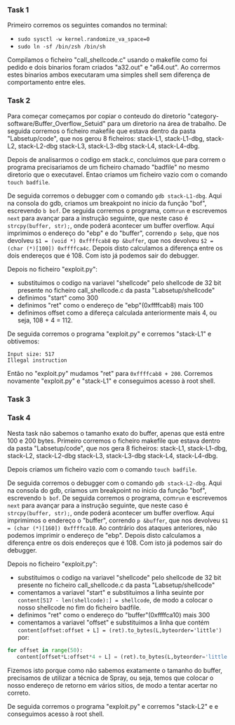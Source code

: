 ### Task 1
Primeiro corremos os seguintes comandos no terminal:
 - `sudo sysctl -w kernel.randomize_va_space=0`
 - `sudo ln -sf /bin/zsh /bin/sh`

Compilamos o ficheiro "call_shellcode.c" usando o makefile como foi pedido e dois binarios foram criados "a32.out" e "a64.out".
Ao corrermos estes binarios ambos executaram uma simples shell sem diferença de comportamento entre eles.

### Task 2
Para começar começamos por copiar o conteudo do diretorio "category-software/Buffer_Overflow_Setuid" para um diretorio na área de trabalho. De seguida corremos o ficheiro makefile que estava dentro da pasta "Labsetup/code", que nos gerou 8 ficheiros: stack-L1, stack-L1-dbg, stack-L2, stack-L2-dbg stack-L3, stack-L3-dbg stack-L4, stack-L4-dbg. 

Depois de analisarmos o codigo em stack.c, concluimos que para correm o programa precisariamos de um ficheiro chamado "badfile" no mesmo diretorio que o executavel. Entao criamos um ficheiro vazio com o comando `touch badfile`.

De seguida corremos o debugger com o comando `gdb stack-L1-dbg`. Aqui na consola do gdb, criamos um breakpoint no inicio da função "bof", escrevendo `b bof`. De seguida corremos o programa, com`run` e escrevemos `next` para avançar para a instrução seguinte, que neste caso é `strcpy(buffer, str);`, onde poderá acontecer um buffer overflow. Aqui imprimimos o endereço do "ebp" e do "buffer", correndo `p $ebp`, que nos devolveu `$1 = (void *) 0xffffcab8` e`p &buffer`, que nos devolveu `$2 = (char (*)[100]) 0xffffca4c`. Depois disto calculamos a diferença entre os dois endereços que é 108. Com isto já podemos sair do debugger.

Depois no ficheiro "exploit.py":
 - substituimos o codigo na variavel "shellcode" pelo shellcode de 32 bit presente no ficheiro call_shellcode.c da pasta "Labsetup/shellcode"
 - definimos "start" como 300
 - definimos "ret" como o endereço de "ebp"(0xffffcab8) mais 100
 - definimos offset como a difereça calculada anteriormente mais 4, ou seja, 108 + 4 = 112.
 
 De seguida corremos o programa "exploit.py" e corremos "stack-L1" e obtivemos:
 ```
 Input size: 517
 Illegal instruction
```
Então no "exploit.py" mudamos "ret" para `0xffffcab8 + 200`. Corremos novamente "exploit.py" e "stack-L1" e conseguimos acesso à root shell.


### Task 3


### Task 4
Nesta task não sabemos o tamanho exato do buffer, apenas que está entre 100 e 200 bytes.
Primeiro corremos o ficheiro makefile que estava dentro da pasta "Labsetup/code", que nos gera 8 ficheiros: stack-L1, stack-L1-dbg, stack-L2, stack-L2-dbg stack-L3, stack-L3-dbg stack-L4, stack-L4-dbg. 

Depois criamos um ficheiro vazio com o comando `touch badfile`.

De seguida corremos o debugger com o comando `gdb stack-L2-dbg`. Aqui na consola do gdb, criamos um breakpoint no inicio da função "bof", escrevendo `b bof`. De seguida corremos o programa, com`run` e escrevemos `next` para avançar para a instrução seguinte, que neste caso é `strcpy(buffer, str);`, onde poderá acontecer um buffer overflow. Aqui imprimimos o endereço o "buffer", correndo `p &buffer`, que nos devolveu `$1 = (char (*)[160]) 0xffffca10`. Ao contrário dos ataques anteriores, não podemos imprimir o endereço de "ebp". Depois disto calculamos a diferença entre os dois endereços que é 108. Com isto já podemos sair do debugger.

Depois no ficheiro "exploit.py":
 - substituimos o codigo na variavel "shellcode" pelo shellcode de 32 bit presente no ficheiro call_shellcode.c da pasta "Labsetup/shellcode"
 - comentamos a variavel "start" e substituimos a linha seuinte por `content[517 - len(shellcode):] = shellcode`, de modo a colocar o nosso shellcode no fim do ficheiro badfile.
 - definimos "ret" como o endereço do "buffer"(0xffffca10) mais 300
 - comentamos a variavel "offset" e substituimos a linha que contém `content[offset:offset + L] = (ret).to_bytes(L,byteorder='little') ` por:
 ```py
for offset in range(50):
	content[offset*L:offset*4 + L] = (ret).to_bytes(L,byteorder='little') 
 ```
 Fizemos isto porque como não sabemos exatamente o tamanho do buffer, precisamos de utilizar a técnica de Spray, ou seja, temos que colocar o nosso endereço de retorno em vários sitios, de modo a tentar acertar no correto.
 
 De seguida corremos o programa "exploit.py" e corremos "stack-L2" e e conseguimos acesso à root shell.
